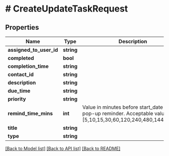 # # CreateUpdateTaskRequest

## Properties

Name | Type | Description | Notes
------------ | ------------- | ------------- | -------------
**assigned_to_user_id** | **string** |  | [optional]
**completed** | **bool** |  | [optional]
**completion_time** | **string** |  | [optional]
**contact_id** | **string** |  | [optional]
**description** | **string** |  | [optional]
**due_time** | **string** |  | [optional]
**priority** | **string** |  | [optional]
**remind_time_mins** | **int** | Value in minutes before start_date to show pop-up reminder.  Acceptable values are [5,10,15,30,60,120,240,480,1440,2880] | [optional]
**title** | **string** |  | [optional]
**type** | **string** |  | [optional]

[[Back to Model list]](../../README.md#models) [[Back to API list]](../../README.md#endpoints) [[Back to README]](../../README.md)
